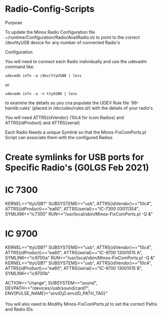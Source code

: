 # Radio-Config-Scripts

Purpose

To update the Minos Radio Configuration file ~/runtime/Configuration/Radio/AvailRadio.ini to point to the correct /dev/ttyUSB<n> device for any number of connected Radio's

Configuration

You will need to connect each Radio individually and use the udevadm command like:

	udevadm info -a /dev/ttyUSB0 | less

or

	udevadm info -a -n ttyUSB0 | less

to examine the details so you cna populate the UDEV Rule file '99-hamlib.rules'  (placed in /etc/udev/rules.d/) with the details of your radio's

You will need ATTRS{idVendor} (10c4 for Icom Radios) and ATTRS{idProduct} and ATTRS{serial}

Each Radio Needs a unique Symlink so that the Minos-FixComPorts.pl Script can associate them with the configured Radios


# Create symlinks for USB ports for Specific Radio's (G0LGS Feb 2021)
# IC 7300
KERNEL=="ttyUSB?" SUBSYSTEMS=="usb", ATTRS{idVendor}=="10c4", ATTRS{idProduct}=="ea60", ATTRS{serial}=="IC-7300 03011354", SYMLINK+="ic7300" RUN+="/usr/local/sbin/Minos-FixComPorts.pl -Q &"
# IC 9700
KERNEL=="ttyUSB?" SUBSYSTEMS=="usb", ATTRS{idVendor}=="10c4", ATTRS{idProduct}=="ea60", ATTRS{serial}=="IC-9700 13001015 A", SYMLINK+="ic9700a" RUN+="/usr/local/sbin/Minos-FixComPorts.pl -Q &"
KERNEL=="ttyUSB?" SUBSYSTEMS=="usb", ATTRS{idVendor}=="10c4", ATTRS{idProduct}=="ea60", ATTRS{serial}=="IC-9700 13001015 B", SYMLINK+="ic9700b"

ACTION=="change", SUBSYSTEM=="sound", DEVPATH=="/devices/*/usb*/sound/card?", ENV{PULSE_NAME}="$env{ID_ID}.$env{ID_PATH_TAG}"


You will also need to Modifiy Minos-FixComPorts.pl to set the correct Paths and Radio IDs

